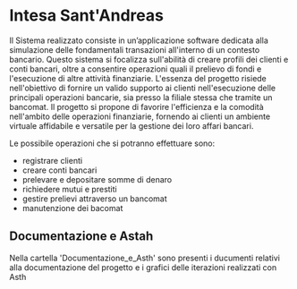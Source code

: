 # Intesa Sant'Andreas
Il Sistema realizzato consiste in un’applicazione software dedicata alla simulazione delle fondamentali
transazioni all'interno di un contesto bancario. Questo sistema si focalizza sull'abilità di creare profili dei
clienti e conti bancari, oltre a consentire operazioni quali il prelievo di fondi e l'esecuzione di altre attività
finanziarie. L'essenza del progetto risiede nell'obiettivo di fornire un valido supporto ai clienti
nell'esecuzione delle principali operazioni bancarie, sia presso la filiale stessa che tramite un bancomat.
Il progetto si propone di favorire l'efficienza e la comodità nell'ambito delle operazioni finanziarie, fornendo
ai clienti un ambiente virtuale affidabile e versatile per la gestione dei loro affari bancari.

Le possibile operazioni che si potranno effettuare sono:
* registrare clienti
* creare conti bancari
* prelevare e depositare somme di denaro
* richiedere mutui e prestiti
* gestire prelievi attraverso un bancomat
* manutenzione dei bacomat

## Documentazione e Astah
Nella cartella 'Documentazione_e_Asth' sono presenti i ducumenti relativi alla documentazione del progetto e i grafici delle iterazioni realizzati con Asth
